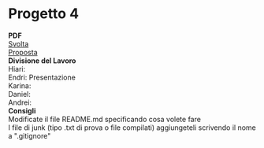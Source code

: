 # Progetto 4
<b>PDF</b><br>
<a href="http://lia.disi.unibo.it/Courses/RetiT/materiale/esercitazioni/es3/svolta4.pdf">Svolta</a><br>
<a href="http://lia.disi.unibo.it/Courses/RetiT/materiale/esercitazioni/es3/proposta4.pdf">Proposta</a>
<br>
<b>Divisione del Lavoro</b><br>
Hiari:<br>
Endri: Presentazione<br>
Karina:<br>
Daniel:<br>
Andrei:<br>
<b>Consigli</b><br>
Modificate il file README.md specificando cosa volete fare<br>
I file di junk (tipo .txt di prova o file compilati) aggiungeteli scrivendo il nome a ".gitignore"
